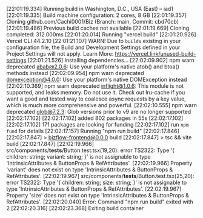 [22:01:19.334] Running build in Washington, D.C., USA (East) – iad1
[22:01:19.335] Build machine configuration: 2 cores, 8 GB
[22:01:19.357] Cloning github.com/Cachi0001/Biz (Branch: main, Commit: cbd70cb)
[22:01:19.486] Previous build caches not available
[22:01:19.669] Cloning completed: 312.000ms
[22:01:20.014] Running "vercel build"
[22:01:20.926] Vercel CLI 44.2.10
[22:01:21.107] WARN! Due to `builds` existing in your configuration file, the Build and Development Settings defined in your Project Settings will not apply. Learn More: https://vercel.link/unused-build-settings
[22:01:21.526] Installing dependencies...
[22:02:09.902] npm warn deprecated abab@2.0.6: Use your platform's native atob() and btoa() methods instead
[22:02:09.954] npm warn deprecated domexception@4.0.0: Use your platform's native DOMException instead
[22:02:10.369] npm warn deprecated inflight@1.0.6: This module is not supported, and leaks memory. Do not use it. Check out lru-cache if you want a good and tested way to coalesce async requests by a key value, which is much more comprehensive and powerful.
[22:02:10.555] npm warn deprecated glob@7.2.3: Glob versions prior to v9 are no longer supported
[22:02:17.102] 
[22:02:17.102] added 802 packages in 55s
[22:02:17.102] 
[22:02:17.102] 171 packages are looking for funding
[22:02:17.102]   run `npm fund` for details
[22:02:17.157] Running "npm run build"
[22:02:17.846] 
[22:02:17.847] > bizflow-frontend@0.0.0 build
[22:02:17.847] > tsc && vite build
[22:02:17.847] 
[22:02:19.966] src/components/__tests__/Button.test.tsx(19,20): error TS2322: Type '{ children: string; variant: string; }' is not assignable to type 'IntrinsicAttributes & ButtonProps & RefAttributes<HTMLButtonElement>'.
[22:02:19.966]   Property 'variant' does not exist on type 'IntrinsicAttributes & ButtonProps & RefAttributes<HTMLButtonElement>'.
[22:02:19.967] src/components/__tests__/Button.test.tsx(25,20): error TS2322: Type '{ children: string; size: string; }' is not assignable to type 'IntrinsicAttributes & ButtonProps & RefAttributes<HTMLButtonElement>'.
[22:02:19.967]   Property 'size' does not exist on type 'IntrinsicAttributes & ButtonProps & RefAttributes<HTMLButtonElement>'.
[22:02:20.040] Error: Command "npm run build" exited with 2
[22:02:20.316] 
[22:02:23.368] Exiting build container
